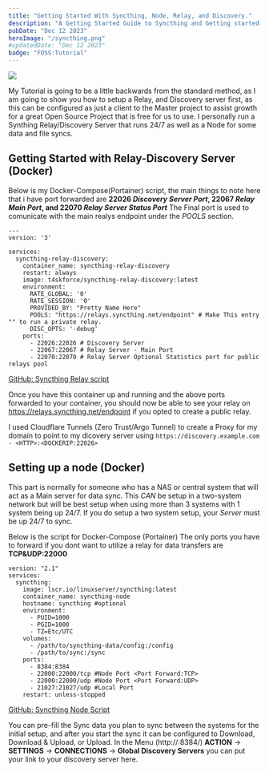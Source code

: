 ```yaml
---
title: "Getting Started With Syncthing, Node, Relay, and Discovery."
description: "A Getting Started Guide to Syncthing and Getting started with the Node, Relay, and Discovery servers."
pubDate: "Dec 12 2023"
heroImage: "/syncthing.png"
#updatedDate: "Dec 12 2023"
badge: "FOSS:Tutorial"
---
```

<img src="https://status-monitor.basestation.space/api/badge/22/status?label=BSN-SyncThing-Relay+&style=for-the-badge">


My Tutorial is going to be a little backwards from the standard method, as I am going to show you how to setup a Relay, and Discovery server first, as this can be configured as just a client to the Master project to assist growth for a great Open Source Project that is free for us to use.  I personally run a Synthing Relay/Discovery Server that runs 24/7 as well as a Node for some data and file syncs.

## Getting Started with Relay-Discovery Server (Docker)

Below is my Docker-Compose(Portainer) script, the main things to note here that i have port forwarded are **22026 *Discovery Server Port*, 22067 *Relay Main Port*, and 22070 *Relay Server Status Port*** The Final port is used to comunicate with the main realys endpoint under the *POOLS* section.

```
---
version: '3'

services:
  syncthing-relay-discovery:
    container_name: syncthing-relay-discovery
    restart: always
    image: t4skforce/syncthing-relay-discovery:latest
    environment:
      RATE_GLOBAL: '0'
      RATE_SESSION: '0'
      PROVIDED_BY: "Pretty Name Here"
      POOLS: "https://relays.syncthing.net/endpoint" # Make This entry "" to run a private relay.
      DISC_OPTS: '-debug'
    ports:
      - 22026:22026 # Discovery Server
      - 22067:22067 # Relay Server - Main Port
      - 22070:22070 # Relay Server Optional Statistics port for public relays pool
```
[GitHub: Syncthing Relay script](https://github.com/Adammatthiesen/docker-compose-scripts/blob/main/docker-compose/syncthing-relay-discovery.yml)

Once you have this container up and running and the above ports forwarded to your container, you should now be able to see your relay on https://relays.syncthing.net/endpoint if you opted to create a public relay.  

I used Cloudflare Tunnels (Zero Trust/Argo Tunnel) to create a Proxy for my domain to point to my dicovery server using ```https://discovery.example.com - <HTTP>:<DOCKERIP:22026>```

## Setting up a node (Docker)

This part is normally for someone who has a NAS or central system that will act as a Main server for data sync.  This *CAN* be setup in a two-system network but will be best setup when using more than 3 systems with 1 system being up 24/7.  If you do setup a two system setup, your *Server* must be up 24/7 to sync.

Below is the script for Docker-Compose (Portainer) The only ports you have to forward if you dont want to utilize a relay for data transfers are **TCP&UDP:22000**

```
version: "2.1"
services:
  syncthing:
    image: lscr.io/linuxserver/syncthing:latest
    container_name: syncthing-node
    hostname: syncthing #optional
    environment:
      - PUID=1000
      - PGID=1000
      - TZ=Etc/UTC
    volumes:
      - /path/to/syncthing-data/config:/config
      - /path/to/sync:/sync
    ports:
      - 8384:8384
      - 22000:22000/tcp #Node Port <Port Forward:TCP>
      - 22000:22000/udp #Node Port <Port Forward:UDP>
      - 21027:21027/udp #Local Port
    restart: unless-stopped
```
[GitHub: Syncthing Node Script](https://github.com/Adammatthiesen/docker-compose-scripts/blob/main/docker-compose/syncthing-node.yml)

You can pre-fill the Sync data you plan to sync between the systems for the initial setup, and after you start the sync it can be configured to Download, Download & Upload, or Upload.  In the Menu (http://<DOCKER IP>:8384/) **ACTION** -> **SETTINGS** -> **CONNECTIONS** -> **Global Discovery Servers** you can put your link to your discovery server here.